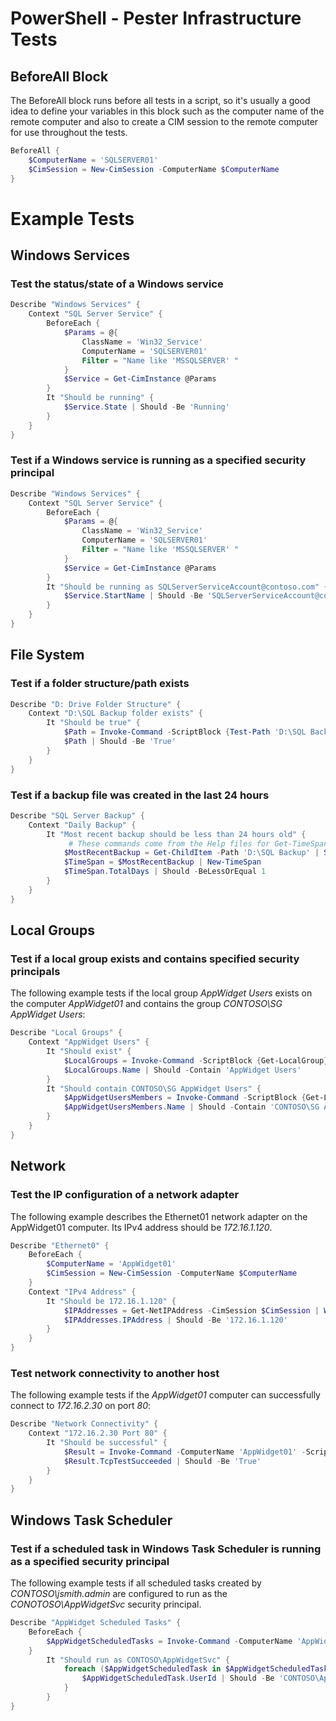 # PowerShell - Pester Infrastructure Tests

## BeforeAll Block
The BeforeAll block runs before all tests in a script, so it's usually a good idea to define your variables in this block such as the computer name of the remote computer and also to create a CIM session to the remote computer for use throughout the tests.
```powershell
BeforeAll {
    $ComputerName = 'SQLSERVER01'
    $CimSession = New-CimSession -ComputerName $ComputerName
}
```



# Example Tests

## Windows Services

### Test the status/state of a Windows service
```powershell
Describe "Windows Services" {
    Context "SQL Server Service" {
        BeforeEach {
            $Params = @{
                ClassName = 'Win32_Service'
                ComputerName = 'SQLSERVER01'
                Filter = "Name like 'MSSQLSERVER' "
            }
            $Service = Get-CimInstance @Params
        }
        It "Should be running" {
            $Service.State | Should -Be 'Running'
        }
    }
}
```

### Test if a Windows service is running as a specified security principal
```powershell
Describe "Windows Services" {
    Context "SQL Server Service" {
        BeforeEach {
            $Params = @{
                ClassName = 'Win32_Service'
                ComputerName = 'SQLSERVER01'
                Filter = "Name like 'MSSQLSERVER' "
            }
            $Service = Get-CimInstance @Params
        }
        It "Should be running as SQLServerServiceAccount@contoso.com" {
            $Service.StartName | Should -Be 'SQLServerServiceAccount@contoso.com'
        }
    }
}
```

## File System

### Test if a folder structure/path exists
```powershell
Describe "D: Drive Folder Structure" {
    Context "D:\SQL Backup folder exists" {
        It "Should be true" {
            $Path = Invoke-Command -ScriptBlock {Test-Path 'D:\SQL Backup'} -ComputerName 'SQLSERVER01'
            $Path | Should -Be 'True'
        }
    }
}
```
### Test if a backup file was created in the last 24 hours
```powershell
Describe "SQL Server Backup" {
    Context "Daily Backup" {
        It "Most recent backup should be less than 24 hours old" {
             # These commands come from the Help files for Get-TimeSpan (https://docs.microsoft.com/en-us/powershell/module/microsoft.powershell.utility/new-timespan?view=powershell-5.1)
            $MostRecentBackup = Get-ChildItem -Path 'D:\SQL Backup' | Sort-Object -Property LastWriteTime -Descending | Select-Object -First 1
            $TimeSpan = $MostRecentBackup | New-TimeSpan
            $TimeSpan.TotalDays | Should -BeLessOrEqual 1
        }
    }
}
```

## Local Groups

### Test if a local group exists and contains specified security principals
The following example tests if the local group _AppWidget Users_ exists on the computer _AppWidget01_ and contains the group _CONTOSO\SG AppWidget Users_:
```powershell
Describe "Local Groups" {
    Context "AppWidget Users" {
        It "Should exist" {
            $LocalGroups = Invoke-Command -ScriptBlock {Get-LocalGroup} -ComputerName 'AppWidget01'
            $LocalGroups.Name | Should -Contain 'AppWidget Users'
        }
        It "Should contain CONTOSO\SG AppWidget Users" {
            $AppWidgetUsersMembers = Invoke-Command -ScriptBlock {Get-LocalGroupMember -Name 'AppWidget Users'} -ComputerName 'AppWidget01'
            $AppWidgetUsersMembers.Name | Should -Contain 'CONTOSO\SG AppWidget Users'
        }
    }
}
```

## Network

### Test the IP configuration of a network adapter
The following example describes the Ethernet01 network adapter on the AppWidget01 computer. Its IPv4 address should be _172.16.1.120_.
```powershell
Describe "Ethernet0" {
    BeforeEach {
        $ComputerName = 'AppWidget01'
        $CimSession = New-CimSession -ComputerName $ComputerName
    }
    Context "IPv4 Address" {   
        It "Should be 172.16.1.120" {
            $IPAddresses = Get-NetIPAddress -CimSession $CimSession | Where-Object -FilterScript {$_.AddressFamily -eq 'IPv4' -and $_.IPAddress -ne '127.0.0.1'}
            $IPAddresses.IPAddress | Should -Be '172.16.1.120'
        }
    }
}
```

### Test network connectivity to another host
The following example tests if the _AppWidget01_ computer can successfully connect to _172.16.2.30_ on port _80_:
```powershell
Describe "Network Connectivity" {
    Context "172.16.2.30 Port 80" {
        It "Should be successful" {
            $Result = Invoke-Command -ComputerName 'AppWidget01' -ScriptBlock {Test-NetConnection -ComputerName '172.16.2.30' -Port '80'}
            $Result.TcpTestSucceeded | Should -Be 'True'
        }
    }
}
```

## Windows Task Scheduler

### Test if a scheduled task in Windows Task Scheduler is running as a specified security principal
The following example tests if all scheduled tasks created by _CONTOSO\jsmith.admin_ are configured to run as the _CONOTOSO\AppWidgetSvc_ security principal.
```powershell
Describe "AppWidget Scheduled Tasks" {
    BeforeEach {
        $AppWidgetScheduledTasks = Invoke-Command -ComputerName 'AppWidget01' -ScriptBlock {Get-ScheduledTask | Select-Object -Property *,@{name='UserId';expression={$_.Principal.UserId}} | Where-Object {$_.Author -eq 'CONTOSO\jsmith.admin'  -and $_.TaskName -notlike 'User_Feed*'} }
    }
        It "Should run as CONTOSO\AppWidgetSvc" {
            foreach ($AppWidgetScheduledTask in $AppWidgetScheduledTasks) {
                $AppWidgetScheduledTask.UserId | Should -Be 'CONTOSO\AppWidgetSvc'
            }
        }
}
```